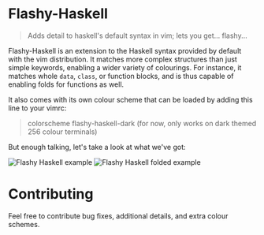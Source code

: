 Flashy-Haskell
==============
> Adds detail to haskell's default syntax in vim; lets you get... flashy...

Flashy-Haskell is an extension to the Haskell syntax provided by default
with the vim distribution. It matches more complex structures than just
simple keywords, enabling a wider variety of colourings. For instance, it
matches whole `data`, `class`, or function blocks, and is thus capable of
enabling folds for functions as well.

It also comes with its own colour scheme that can be loaded by adding this
line to your vimrc:
> colorscheme flashy-haskell-dark
(for now, only works on dark themed 256 colour terminals)

But enough talking, let's take a look at what we've got:

<img src="https://raw.githubusercontent.com/mwnx/i/master/flashy-haskell/flashy-haskell.png" alt="Flashy Haskell example">

<img src="https://raw.githubusercontent.com/mwnx/i/master/flashy-haskell/flashy-haskell-fold.png" alt="Flashy Haskell folded example">

Contributing
============
Feel free to contribute bug fixes, additional details, and extra colour
schemes.
